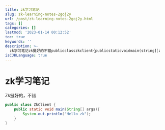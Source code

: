 ```yaml
---
title: zk学习笔记
slug: zk-learning-notes-2goj2y
url: /post/zk-learning-notes-2goj2y.html
tags: []
categories: []
lastmod: '2023-01-14 00:12:52'
toc: true
keywords: ''
description: >-
  zk学习笔记zk挺好的不错publicclasszkclient{publicstaticvoidmain(string[]args){systemoutprintln(}}
isCJKLanguage: true
---
```


# zk学习笔记

Zk挺好的，不错

```java
public class ZkClient {
    public static void main(String[] args){
        System.out.println("Hello zk");
    }
}
```


